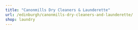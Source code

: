 ```yaml
---
title: "Canonmills Dry Cleaners & Launderette"
url: /edinburgh/canonmills-dry-cleaners-and-launderette/
shop: laundry
---
```

